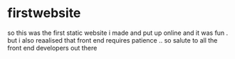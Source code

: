 # firstwebsite

so this was the first static website i made and put up online and it was fun . but i also reaalised that front end requires patience .. so salute to all the front end developers out there
 
